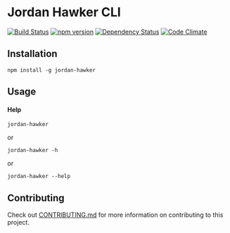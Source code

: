 # Jordan Hawker CLI

[![Build Status](https://travis-ci.org/elwayman02/jordan-hawker-cli.svg?branch=master)](https://travis-ci.org/elwayman02/jordan-hawker-cli)
[![npm version](https://badge.fury.io/js/jordan-hawker.svg)](http://badge.fury.io/js/jordan-hawker)
[![Dependency Status](https://www.versioneye.com/user/projects/55d81ce38d9c4b001b000001/badge.svg?style=flat)](https://www.versioneye.com/user/projects/55d81ce38d9c4b001b000001)
[![Code Climate](https://codeclimate.com/github/elwayman02/jordan-hawker-cli/badges/gpa.svg)](https://codeclimate.com/github/elwayman02/jordan-hawker-cli)

## Installation

```shell
npm install -g jordan-hawker
```

## Usage

#### Help

```shell
jordan-hawker
```
or
```shell
jordan-hawker -h
```
or
```shell
jordan-hawker --help
```

## Contributing

Check out [CONTRIBUTING.md](https://github.com/elwayman02/jordan-hawker-cli/blob/master/CONTRIBUTING.md) 
for more information on contributing to this project.
